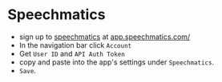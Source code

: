 # Speechmatics

* sign up to [speechmatics](https://app.speechmatics.com/login) at [app.speechmatics.com/](https://app.speechmatics.com)
* In the navigation bar click `Account`
* Get `User ID` and `API Auth Token`
* copy and paste into the app's settings under `Speechmatics`. 
* `Save`.

